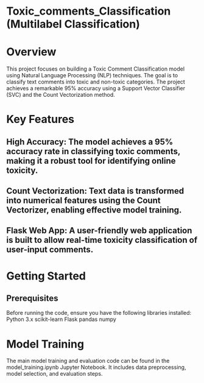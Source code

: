 # Toxic_comments_Classification (Multilabel Classification)

# Overview
This project focuses on building a Toxic Comment Classification model using Natural Language Processing (NLP) techniques. The goal is to classify text comments into toxic and non-toxic categories. The project achieves a remarkable 95% accuracy using a Support Vector Classifier (SVC) and the Count Vectorization method.

# Key Features
## High Accuracy: The model achieves a 95% accuracy rate in classifying toxic comments, making it a robust tool for identifying online toxicity.

## Count Vectorization: Text data is transformed into numerical features using the Count Vectorizer, enabling effective model training.

## Flask Web App: A user-friendly web application is built to allow real-time toxicity classification of user-input comments.

# Getting Started
## Prerequisites

Before running the code, ensure you have the following libraries installed:
Python 3.x
scikit-learn
Flask
pandas
numpy


# Model Training
The main model training and evaluation code can be found in the model_training.ipynb Jupyter Notebook. It includes data preprocessing, model selection, and evaluation steps.





